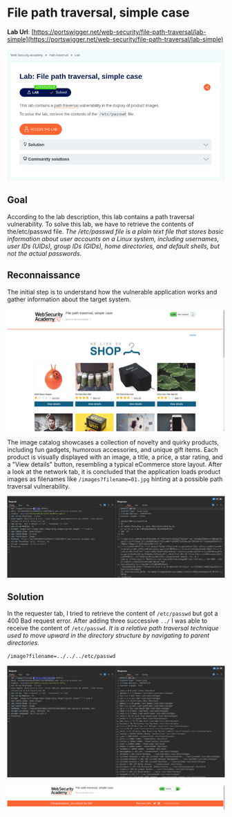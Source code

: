 # File path traversal, simple case

**Lab Url**: [https://portswigger.net/web-security/file-path-traversal/lab-simple](https://portswigger.net/web-security/file-path-traversal/lab-simple)

![Lab Description](img/lab-description.png)

## Goal

According to the lab description, this lab contains a path traversal vulnerability. To solve this lab, we have to retrieve the contents of the/etc/passwd file. *The /etc/passwd file is a plain text file that stores basic information about user accounts on a Linux system, including usernames, user IDs (UIDs), group IDs (GIDs), home directories, and default shells, but not the actual passwords.*

## Reconnaissance

The initial step is to understand how the vulnerable application works and gather information about the target system.

![Lab Image](img/lab-image.png)

The image catalog showcases a collection of novelty and quirky products, including fun gadgets, humorous accessories, and unique gift items. Each product is visually displayed with an image, a title, a price, a star rating, and a "View details" button, resembling a typical eCommerce store layout. After a look at the network tab, it is concluded that the application loads product images as filenames like `/images?filename=01.jpg` hinting at a possible path traversal vulnerability.

![Request Response Tab](img/burp-console-tab.png)

## Solution

In the requester tab, I tried to retrieve the content of `/etc/passwd` but got a 400 Bad request error. After adding three successive `../` I was able to receive the content of `/etc/passwd`. *It is a relative path traversal technique used to move upward in the directory structure by navigating to parent directories.*

```bash
/image?filename=../../../etc/passwd
```

![Retrived Content](img/retrived-content.png)

![Lab Solved](img/lab-solved-image.png)
